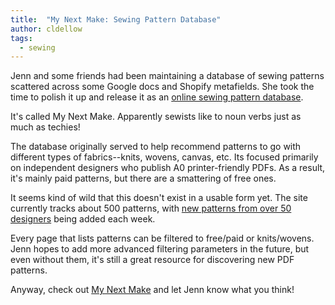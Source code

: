 ```yaml
---
title:  "My Next Make: Sewing Pattern Database"
author: cldellow
tags:
  - sewing
---
```


Jenn and some friends had been maintaining a database of sewing patterns
scattered across some Google docs and Shopify metafields. She took the
time to polish it up and release it as an [online sewing pattern database](https://mynextmake.com/).

It's called My Next Make. Apparently sewists like to noun verbs just as much
as techies!

The database originally served to help recommend patterns to go with different
types of fabrics--knits, wovens, canvas, etc. Its focused primarily on independent
designers who publish A0 printer-friendly PDFs. As a result, it's mainly paid
patterns, but there are a smattering of free ones.

It seems kind of wild that this doesn't exist in a usable form yet. The
site currently tracks about 500 patterns, with [new patterns from over 50 designers](https://mynextmake.com/all-new-patterns)
being added each week.

Every page that lists patterns can be filtered to free/paid or knits/wovens. Jenn
hopes to add more advanced filtering parameters in the future, but even without
them, it's still a great resource for discovering new PDF patterns.

Anyway, check out [My Next Make](https://mynextmake.com/) and let Jenn know what
you think!
